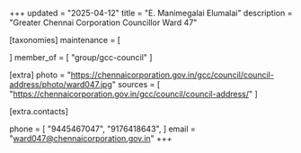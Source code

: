 +++
updated = "2025-04-12"
title = "E. Manimegalai Elumalai"
description = "Greater Chennai Corporation Councillor Ward 47"

[taxonomies]
maintenance = [

]
member_of = [
    "group/gcc-council"
]

[extra]
photo = "https://chennaicorporation.gov.in/gcc/council/council-address/photo/ward047.jpg"
sources = [
    "https://chennaicorporation.gov.in/gcc/council/council-address/"
]

[extra.contacts]

phone = [
    "9445467047",
    "9176418643",
    ]
email = "ward047@chennaicorporation.gov.in"
+++